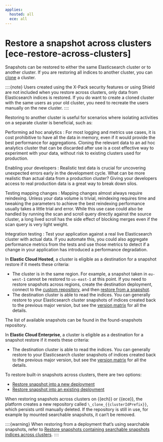 ```yaml
---
applies:
  hosted: all
  ece: all
---
```


# Restore a snapshot across clusters [ece-restore-across-clusters]

Snapshots can be restored to either the same Elasticsearch cluster or to another cluster. If you are restoring all indices to another cluster, you can [clone](/deploy-manage/tools/snapshot-and-restore/ece-restore-snapshots-into-new-deployment.html) a cluster.

::::{note} 
Users created using the X-Pack security features or using Shield are not included when you restore across clusters, only data from Elasticsearch indices is restored. If you do want to create a cloned cluster with the same users as your old cluster, you need to recreate the users manually on the new cluster.
::::


Restoring to another cluster is useful for scenarios where isolating activities on a separate cluster is beneficial, such as:

Performing ad hoc analytics
:   For most logging and metrics use cases, it is cost prohibitive to have all the data in memory, even if it would provide the best performance for aggregations. Cloning the relevant data to an ad hoc analytics cluster that can be discarded after use is a cost effective way to experiment with your data, without risk to existing clusters used for production.

Enabling your developers
:   Realistic test data is crucial for uncovering unexpected errors early in the development cycle. What can be more realistic than actual data from a production cluster? Giving your developers access to real production data is a great way to break down silos.

Testing mapping changes
:   Mapping changes almost always require reindexing. Unless your data volume is trivial, reindexing requires time and tweaking the parameters to achieve the best reindexing performance usually takes a little trial and error. While this use case could also be handled by running the scan and scroll query directly against the source cluster, a long lived scroll has the side effect of blocking merges even if the scan query is very light weight.

Integration testing
:   Test your application against a real live Elasticsearch cluster with actual data. If you automate this, you could also aggregate performance metrics from the tests and use those metrics to detect if a change in your application has introduced a performance degradation.

In **Elastic Cloud Hosted**, a cluster is eligible as a destination for a snapshot restore if it meets these criteria:

- The cluster is in the same region. For example, a snapshot taken in `eu-west-1` cannot be restored to `us-east-1` at this point. If you need to restore snapshots across regions, create the destination deployment, connect to the [custom repository](/deploy-manage/tools/snapshot-and-restore/elastic-cloud-hosted.md#ess-repo-types), and then [restore from a snapshot](/deploy-manage/tools/snapshot-and-restore/restore-snapshot.md).
- The destination cluster is able to read the indices. You can generally restore to your Elasticsearch cluster snapshots of indices created back to the previous major version, but see the [version matrix](../snapshot-and-restore.md#snapshot-restore-version-compatibility) for all the details.

The list of available snapshots can be found in the found-snapshots repository.

In **Elastic Cloud Enterprise**, a cluster is eligible as a destination for a snapshot restore if it meets these criteria:

- The destination cluster is able to read the indices. You can generally restore to your Elasticsearch cluster snapshots of indices created back to the previous major version, but see the [version matrix](../snapshot-and-restore.md#snapshot-restore-version-compatibility) for all the details.

To restore built-in snapshots across clusters, there are two options:

* [Restore snapshot into a new deployment](ece-restore-snapshots-into-new-deployment.md)
* [Restore snapshot into an existing deployment](ece-restore-snapshots-into-existing-deployment.md)

When restoring snapshots across clusters on {{ech}} or {{ece}}, the platform creates a new repository called `\_clone_{{clusterIdPrefix}}`, which persists until manually deleted. If the repository is still in use, for example by mounted searchable snapshots, it can’t be removed.

::::{warning} 
When restoring from a deployment that’s using searchable snapshots, refer to [Restore snapshots containing searchable snapshots indices across clusters](ece-restore-snapshots-containing-searchable-snapshots-indices-across-clusters.md).
::::
